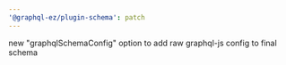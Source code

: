 ```yaml
---
'@graphql-ez/plugin-schema': patch
---
```


new "graphqlSchemaConfig" option to add raw graphql-js config to final schema
